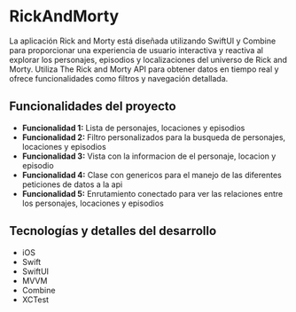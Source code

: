 # RickAndMorty

La aplicación Rick and Morty está diseñada utilizando SwiftUI y Combine para proporcionar una experiencia de usuario interactiva y reactiva al explorar los personajes, episodios y localizaciones del universo de Rick and Morty. Utiliza The Rick and Morty API para obtener datos en tiempo real y ofrece funcionalidades como filtros y navegación detallada.

## Funcionalidades del proyecto

- **Funcionalidad 1:**  Lista de personajes, locaciones y episodios
- **Funcionalidad 2:**  Filtro personalizados para la busqueda de personajes, locaciones y episodios
- **Funcionalidad 3:**  Vista con la informacion de el personaje, locacion y episodio
- **Funcionalidad 4:**  Clase con genericos para el manejo de las diferentes peticiones de datos a la api
- **Funcionalidad 5:**  Enrutamiento conectado para ver las relaciones entre los personajes, locaciones y episodios

## Tecnologías y detalles del desarrollo

- iOS
- Swift
- SwiftUI
- MVVM
- Combine
- XCTest
